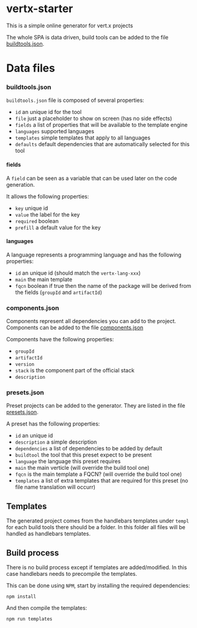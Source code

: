 # vertx-starter

This is a simple online generator for vert.x projects

The whole SPA is data driven, build tools can be added to the file [buildtools.json](buildtools.json).

# Data files

### buildtools.json

`buildtools.json` file is composed of several properties:

* `id` an unique id for the tool
* `file` just a placeholder to show on screen (has no side effects)
* `fields` a list of properties that will be available to the template engine
* `languages` supported languages
* `templates` simple templates that apply to all languages
* `defaults` default dependencies that are automatically selected for this tool

#### fields

A `field` can be seen as a variable that can be used later on the code generation.

It allows the following properties:

* `key` unique id
* `value` the label for the key
* `required` boolean
* `prefill` a default value for the key

#### languages

A language represents a programming language and has the following properties:

* `id` an unique id (should match the `vertx-lang-xxx`)
* `main` the main template
* `fqcn` boolean if true then the name of the package will be derived from the fields (`groupId` and `artifactId`)

### components.json

Components represent all dependencies you can add to the project. Components can be added to the file [components.json](components.json)

Components have the following properties:

* `groupId`
* `artifactId`
* `version`
* `stack` is the component part of the official stack
* `description`

### presets.json

Preset projects can be added to the generator. They are listed in the file [presets.json](presets.json).

A preset has the following properties:

* `id` an unique id
* `description` a simple description
* `dependencies` a list of dependencies to be added by default
* `buildtool` the tool that this preset expect to be present
* `language` the language this preset requires
* `main` the main verticle (will override the build tool one)
* `fqcn` is the main template a FQCN? (will override the build tool one)
* `templates` a list of extra templates that are required for this preset (no file name translation will occurr)

## Templates

The generated project comes from the handlebars templates under `templ` for each build tools there should be a folder. In this folder all files will be handled as handlebars templates.

## Build process

There is no build process except if templates are added/modified. In this case handlebars needs to precompile the templates.

This can be done using `NPM`, start by installing the required dependencies:

```
npm install
```

And then compile the templates:

```
npm run templates
```
